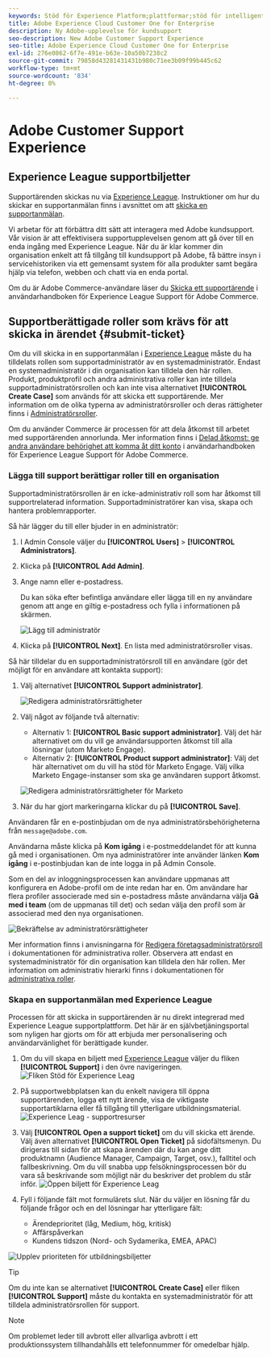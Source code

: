 ```yaml
---
keywords: Stöd för Experience Platform;plattformar;stöd för intelligenta tjänster; kundsupport; attribueringssupport; support för rtcdp; supportanmälan;kundsupport
title: Adobe Experience Cloud Customer One for Enterprise
description: Ny Adobe-upplevelse för kundsupport
seo-description: New Adobe Customer Support Experience
seo-title: Adobe Experience Cloud Customer One for Enterprise
exl-id: 276e0862-6f7e-491e-b63e-10a50b7238c2
source-git-commit: 79858d43281431431b980c71ee3b09f99b445c62
workflow-type: tm+mt
source-wordcount: '834'
ht-degree: 0%

---
```


# Adobe Customer Support Experience

## Experience League supportbiljetter

Supportärenden skickas nu via [Experience League](https://experienceleague.adobe.com/home#support). Instruktioner om hur du skickar en supportanmälan finns i avsnittet om att [skicka en supportanmälan](#submit-ticket).

Vi arbetar för att förbättra ditt sätt att interagera med Adobe kundsupport. Vår vision är att effektivisera supportupplevelsen genom att gå över till en enda ingång med Experience League. När du är klar kommer din organisation enkelt att få tillgång till kundsupport på Adobe, få bättre insyn i servicehistoriken via ett gemensamt system för alla produkter samt begära hjälp via telefon, webben och chatt via en enda portal.

Om du är Adobe Commerce-användare läser du [Skicka ett supportärende](https://experienceleague.adobe.com/en/docs/commerce-knowledge-base/kb/help-center-guide/magento-help-center-user-guide#support-case) i användarhandboken för Experience League Support för Adobe Commerce.

## Supportberättigade roller som krävs för att skicka in ärendet {#submit-ticket}

Om du vill skicka in en supportanmälan i [Experience League](https://experienceleague.adobe.com/home#support) måste du ha tilldelats rollen som supportadministratör av en systemadministratör. Endast en systemadministratör i din organisation kan tilldela den här rollen. Produkt, produktprofil och andra administrativa roller kan inte tilldela supportadministratörsrollen och kan inte visa alternativet **[!UICONTROL Create Case]** som används för att skicka ett supportärende. Mer information om de olika typerna av administratörsroller och deras rättigheter finns i [Administratörsroller](admin-roles.md).

Om du använder Commerce är processen för att dela åtkomst till arbetet med supportärenden annorlunda. Mer information finns i [Delad åtkomst: ge andra användare behörighet att komma åt ditt konto](https://experienceleague.adobe.com/en/docs/commerce-knowledge-base/kb/help-center-guide/magento-help-center-user-guide#shared-access) i användarhandboken för Experience League Support för Adobe Commerce.

### Lägga till support berättigar roller till en organisation

Supportadministratörsrollen är en icke-administrativ roll som har åtkomst till supportrelaterad information. Supportadministratörer kan visa, skapa och hantera problemrapporter.

Så här lägger du till eller bjuder in en administratör:

1. I Admin Console väljer du **[!UICONTROL Users]** > **[!UICONTROL Administrators]**.
1. Klicka på **[!UICONTROL Add Admin]**.
1. Ange namn eller e-postadress.

   Du kan söka efter befintliga användare eller lägga till en ny användare genom att ange en giltig e-postadress och fylla i informationen på skärmen.

   ![Lägg till administratör](assets/admin-console-add-admin.png)

1. Klicka på **[!UICONTROL Next]**. En lista med administratörsroller visas.

Så här tilldelar du en supportadministratörsroll till en användare (gör det möjligt för en användare att kontakta support):

1. Välj alternativet **[!UICONTROL Support administrator]**.

   ![Redigera administratörsrättigheter](assets/edit-admin-rights.png)

1. Välj något av följande två alternativ:

   * Alternativ 1: **[!UICONTROL Basic support administrator]**. Välj det här alternativet om du vill ge användarsupporten åtkomst till alla lösningar (utom Marketo Engage).
   * Alternativ 2: **[!UICONTROL Product support administrator]**: Välj det här alternativet om du vill ha stöd för Marketo Engage. Välj vilka Marketo Engage-instanser som ska ge användaren support åtkomst.

   ![Redigera administratörsrättigheter för Marketo](assets/edit-admin-rights-advanced.png)

1. När du har gjort markeringarna klickar du på **[!UICONTROL Save]**.

Användaren får en e-postinbjudan om de nya administratörsbehörigheterna från `message@adobe.com`.

Användarna måste klicka på **Kom igång** i e-postmeddelandet för att kunna gå med i organisationen. Om nya administratörer inte använder länken **Kom igång** i e-postinbjudan kan de inte logga in på Admin Console.

Som en del av inloggningsprocessen kan användare uppmanas att konfigurera en Adobe-profil om de inte redan har en. Om användare har flera profiler associerade med sin e-postadress måste användarna välja **Gå med i team** (om de uppmanas till det) och sedan välja den profil som är associerad med den nya organisationen.

![Bekräftelse av administratörsrättigheter](assets/admin-rights-confirmation.png)

Mer information finns i anvisningarna för [Redigera företagsadministratörsroll](admin-roles.md#add-enterprise-role) i dokumentationen för administrativa roller. Observera att endast en systemadministratör för din organisation kan tilldela den här rollen. Mer information om administrativ hierarki finns i dokumentationen för [administrativa roller](admin-roles.md).

### Skapa en supportanmälan med Experience League

Processen för att skicka in supportärenden är nu direkt integrerad med Experience League supportplattform. Det här är en självbetjäningsportal som nyligen har gjorts om för att erbjuda mer personalisering och användarvänlighet för berättigade kunder.

1. Om du vill skapa en biljett med [Experience League](https://experienceleague.adobe.com/home#support) väljer du fliken **[!UICONTROL Support]** i den övre navigeringen.
   ![Fliken Stöd för Experience Leag](./assets/experience-league-support-tab.png)
1. På supportwebbplatsen kan du enkelt navigera till öppna supportärenden, logga ett nytt ärende, visa de viktigaste supportartiklarna eller få tillgång till ytterligare utbildningsmaterial.
   ![Experience Leag - supportresurser](./assets/experience-league-support-resources.png)
1. Välj **[!UICONTROL Open a support ticket]** om du vill skicka ett ärende. Välj även alternativet **[!UICONTROL Open Ticket]** på sidofältsmenyn. Du dirigeras till sidan för att skapa ärenden där du kan ange ditt produktnamn (Audience Manager, Campaign, Target, osv.), falltitel och fallbeskrivning. Om du vill snabba upp felsökningsprocessen bör du vara så beskrivande som möjligt när du beskriver det problem du står inför.
   ![Öppen biljett för Experience Leag](./assets/experience-league-open-ticket.png)
1. Fyll i följande fält mot formulärets slut. När du väljer en lösning får du följande frågor och en del lösningar har ytterligare fält:

   * Ärendeprioritet (låg, Medium, hög, kritisk)
   * Affärspåverkan
   * Kundens tidszon (Nord- och Sydamerika, EMEA, APAC)

![Upplev prioriteten för utbildningsbiljetter](./assets/experience-league-ticket-priority.png)

>[!TIP]
>
> Om du inte kan se alternativet **[!UICONTROL Create Case]** eller fliken **[!UICONTROL Support]** måste du kontakta en systemadministratör för att tilldela administratörsrollen för support.








>[!NOTE]
>
> Om problemet leder till avbrott eller allvarliga avbrott i ett produktionssystem tillhandahålls ett telefonnummer för omedelbar hjälp.




<!--

## What About the Legacy Systems?

New Tickets/Cases will no longer be able to be submitted in legacy systems as of May 11th.  The [Admin Console](https://adminconsole.adobe.com/) will be used to submit new tickets/cases.

### Existing Tickets/Cases

* Between May 11th and May 20th the legacy systems will remain available to work existing tickets/cases to completion.
* Beginning May 20th the support team will migrate remaining open cases from the legacy systems to the new support experience.  You will receive an email notification regarding how to contact support to continue to work these cases.
-->
